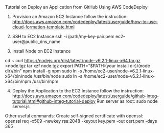 Tutorial on Deploy an Application from GitHub Using AWS CodeDeploy

1. Provision an Amazon EC2 Instance follow the instruction: http://docs.aws.amazon.com/codedeploy/latest/userguide/how-to-use-cloud-formation-template.html

2. SSH to EC2 Instance
  ssh -i /path/my-key-pair.pem ec2-user@public_dns_name

3. Install Node on EC2 Instance
  <!-- sudo yum update -->
  cd ~
  curl https://nodejs.org/dist/latest/node-v6.2.1-linux-x64.tar.gz >node.tgz
  tar xzf node.tgz
  export PATH="$PATH:(your install dir)/(node dir)/bin"
  npm install -g npm
  sudo ln -s /home/ec2-user/node-v6.2.1-linux-x64/bin/node /usr/bin/node
  sudo ln -s /home/ec2-user/node-v6.2.1-linux-x64/bin/npm /usr/bin/npm

4. Deploy the Application to the EC2 Instance follow the instruction: http://docs.aws.amazon.com/codedeploy/latest/userguide/github-integ-tutorial.html#github-integ-tutorial-deploy
  Run server as root: sudo node server.js


Other useful commands:
  Create self-signed certificate with openssl:
    openssl req -x509 -newkey rsa:2048 -keyout key.pem -out cert.pem -days 365
